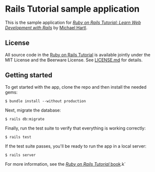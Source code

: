 
# Rails Tutorial sample application

This is the sample application for
[*Ruby on Rails Tutorial:
Learn Web Development with Rails*](http://www.railstutorial.org/)
by [Michael Hartl](http://www.michaelhartl.com/).

## License

All source code in the [Ruby on Rails Tutorial](http://railstutorial.org/)
is available jointly under the MIT License and the Beerware License. See
[LICENSE.md](LICENSE.md) for details.

## Getting started

To get started with the app, clone the repo and then install the needed gems:

``
$ bundle install --without production
``

Next, migrate the database:

``
$ rails db:migrate
``

Finally, run the test suite to verify that everything is working correctly:

``
$ rails test
``

If the test suite passes, you'll be ready to run the app in a local server:

``
$ rails server
``

For more information, see the
[*Ruby on Rails Tutorial* book](http://www.railstutorial.org/book).k`
